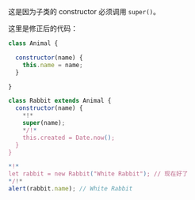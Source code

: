 这是因为子类的 constructor 必须调用 `super()`。

这里是修正后的代码：

```js run
class Animal {

  constructor(name) {
    this.name = name;
  }

}

class Rabbit extends Animal {
  constructor(name) {  
    *!*
    super(name);
    */!*
    this.created = Date.now();
  }
}

*!*
let rabbit = new Rabbit("White Rabbit"); // 现在好了
*/!*
alert(rabbit.name); // White Rabbit
```
